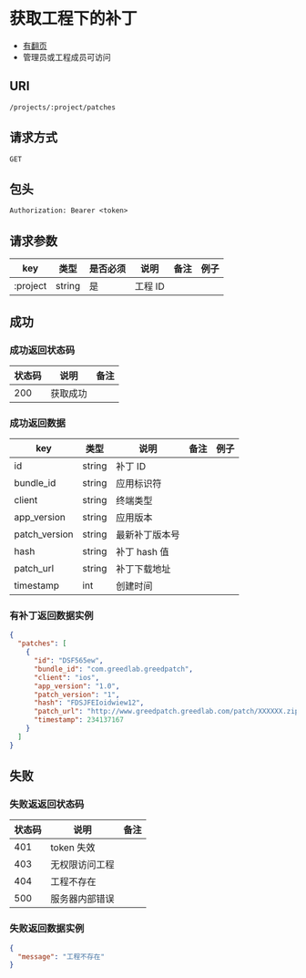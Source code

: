 # 获取工程下的补丁

* [有翻页](../README.md#翻页)
* 管理员或工程成员可访问

## URI

```
/projects/:project/patches
```

## 请求方式

```
GET
```

## 包头

```
Authorization: Bearer <token>
```

## 请求参数

| key | 类型 | 是否必须 | 说明 | 备注 | 例子 |
| --- | --- | --- | --- | --- | --- |
| :project | string | 是 | 工程 ID |  |  |

## 成功

### 成功返回状态码

| 状态码 | 说明 | 备注 |
| --- | --- | --- |
| 200 | 获取成功 |  |

### 成功返回数据

| key | 类型 | 说明 | 备注 | 例子 |
| --- | --- | --- | --- | --- |
| id | string | 补丁 ID |  |  |
| bundle_id | string | 应用标识符 |  |  |
| client | string | 终端类型 |  |  |
| app_version | string | 应用版本 |  |  |
| patch_version | string | 最新补丁版本号 |  |  |
| hash | string | 补丁 hash 值 |  |  |
| patch_url | string | 补丁下载地址 |  |  |
| timestamp | int | 创建时间 |  |  |

### 有补丁返回数据实例

```json
{
  "patches": [
    {
      "id": "DSF565ew",
      "bundle_id": "com.greedlab.greedpatch",
      "client": "ios",
      "app_version": "1.0",
      "patch_version": "1",
      "hash": "FDSJFEIoidwiew12",
      "patch_url": "http://www.greedpatch.greedlab.com/patch/XXXXXX.zip",
      "timestamp": 234137167
    }
  ]
}

```

## 失败

### 失败返返回状态码

| 状态码 | 说明 | 备注 |
| --- | --- | --- |
| 401 | token 失效 |  |
| 403 | 无权限访问工程 |  |
| 404 | 工程不存在 |  |
| 500 | 服务器内部错误 |  |

### 失败返回数据实例

```json
{
  "message": "工程不存在"
}
```

